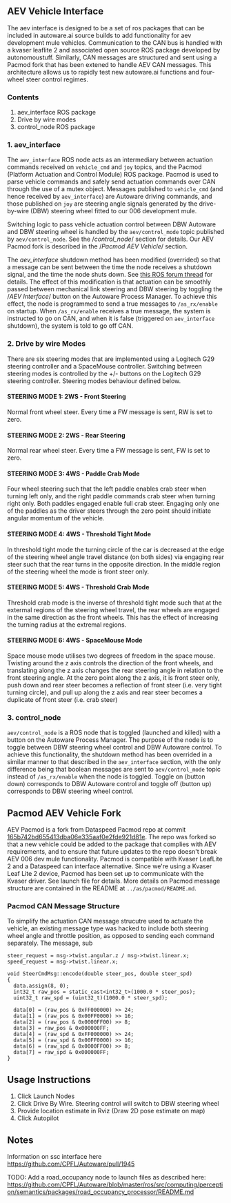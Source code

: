 
## AEV Vehicle Interface

The aev interface is designed to be a set of ros packages that can be included in autoware.ai source builds to add functionality for aev development mule vehicles. Communication to the CAN bus is handled with a kvaser leaflite 2 and associated open source ROS package developed by autonomoustuff. Similarly, CAN messages are structured and sent using a Pacmod fork that has been extened to handle AEV CAN messages. This architecture allows us to rapidly test new autoware.ai functions and four-wheel steer control regimes.

### Contents

1.  aev_interface ROS package
2.  Drive by wire modes
3.  control_node ROS package

### 1. aev_interface
The `aev_interface` ROS node acts as an intermediary between actuation commands received on `vehicle_cmd` and `joy` topics, and the Pacmod (Platform Actuation and Control Module) ROS package. Pacmod is used to parse vehicle commands and safely send actuation commands over CAN through the use of a mutex object. Messages published to `vehicle_cmd` (and hence received by `aev_interface`) are Autoware driving commands, and those published on `joy` are steering angle signals generated by the drive-by-wire (DBW) steering wheel fitted to our 006 development mule. 

Switching logic to pass vehicle actuation control between DBW Autoware and DBW steering wheel is handled by the `aev/control_mode` topic published by `aev/control_node`. See the /*control_node*/ section for details. Our AEV Pacmod fork is described in the /*Pacmod AEV Vehicle*/ section.

The *aev_interface* shutdown method has been modified (overrided) so that a message can be sent between the time the node receives a shutdown signal, and the time the node shuts down. See [this ROS forum thread](https://answers.ros.org/question/27655/what-is-the-correct-way-to-do-stuff-before-a-node-is-shutdown/) for details. The effect of this modification is that actuation can be smoothly passed between mechanical link steering and DBW steering by toggling the /*AEV Interface*/ button on the Autoware Process Manager. To achieve this effect, the node is programmed to send a true messages to `/as_rx/enable` on startup. When `/as_rx/enable` receives a true message, the system is instructed to go on CAN, and when it is false (triggered on `aev_interface` shutdown), the system is told to go off CAN.

### 2. Drive by wire Modes
There are six steering modes that are implemented using a Logitech G29 steering controller and a SpaceMouse controller. Switching between steering modes is controlled by the +/- buttons on the Logitech G29 steering controller. Steering modes behaviour defined below.

#### STEERING MODE 1:     2WS - Front Steering
Normal front wheel steer. Every time a FW message is sent, RW is set to zero.

#### STEERING MODE 2:     2WS - Rear Steering
Normal rear wheel steer. Every time a FW message is sent, FW is set to zero.

#### STEERING MODE 3:     4WS - Paddle Crab Mode
Four wheel steering such that the left paddle enables crab steer when turning left only, and the right paddle commands crab steer when turning right only. Both paddles engaged enable full crab steer. Engaging only one of the paddles as the driver steers through the zero point should initiate angular momentum of the vehicle.

#### STEERING MODE 4:     4WS - Threshold Tight Mode
In threshold tight mode the turning circle of the car is decreased at the edge of the steering wheel angle travel distance (on both sides) via engaging rear steer such that the rear turns in the opposite direction. In the middle region of the steering wheel the mode is front steer only.

#### STEERING MODE 5:     4WS - Threshold Crab Mode
Threshold crab mode is the inverse of threshold tight mode such that at the extermal regions of the steering wheel travel, the rear wheels are engaged in the same direction as the front wheels. This has the effect of increasing the turning radius at the extremal regions.

#### STEERING MODE 6:     4WS - SpaceMouse Mode
Space mouse mode utilises two degrees of freedom in the space mouse. Twisting around the z axis controls the direction of the front wheels, and translating along the z axis changes the rear steering angle in relation to the front steering angle. At the zero point along the z axis, it is front steer only, push down and rear steer becomes a reflection of front steer (i.e. very tight turning circle), and pull up along the z axis and rear steer becomes a duplicate of front steer (i.e. crab steer)

### 3. control_node
`aev/control_node` is a ROS node that is toggled (launched and killed) with a button on the Autoware Process Manager. The purpose of the node is to toggle between DBW steering wheel control and DBW Autoware control. To achieve this functionality, the shutdown method has been overrided in a similar manner to that described in the `aev_interface` section, with the only difference being that boolean messages are sent to `aev/control_mode` topic instead of `/as_rx/enable` when the node is toggled. Toggle on (button down) corresponds to DBW Autoware control and toggle off (button up) corresponds to DBW steering wheel control. 

## Pacmod AEV Vehicle Fork
AEV Pacmod is a fork from Dataspeed Pacmod repo at commit [165b742bd655413dba06e335aaf0e2fde921d81e](https://github.com/astuff/pacmod/commit/165b742bd655413dba06e335aaf0e2fde921d81e). The repo was forked so that a new vehicle could be added to the package that complies with AEV requirements, and to ensure that future updates to the repo doesn't break AEV 006 dev mule functionality. Pacmod is compatible with Kvaser LeafLite 2 and a Dataspeed can interface alternative. Since we're using a Kvaser Leaf Lite 2 device, Pacmod has been set up to communicate with the Kvaser driver. See launch file for details. More details on Pacmod message structure are contained in the README at `../as/pacmod/README.md`.

### Pacmod CAN Message Structure
To simplify the actuation CAN message strucutre used to actuate the vehicle, an existing message type was hacked to include both steering wheel angle and throttle position, as opposed to sending each command separately. The message, sub

```
steer_request = msg->twist.angular.z / msg->twist.linear.x;
speed_request = msg->twist.linear.x;
```

```
void SteerCmdMsg::encode(double steer_pos, double steer_spd)
{
  data.assign(8, 0); 
  int32_t raw_pos = static_cast<int32_t>(1000.0 * steer_pos);
  uint32_t raw_spd = (uint32_t)(1000.0 * steer_spd);

  data[0] = (raw_pos & 0xFF000000) >> 24; 
  data[1] = (raw_pos & 0x00FF0000) >> 16; 
  data[2] = (raw_pos & 0x0000FF00) >> 8;
  data[3] = raw_pos & 0x000000FF;
  data[4] = (raw_spd & 0xFF000000) >> 24; 
  data[5] = (raw_spd & 0x00FF0000) >> 16; 
  data[6] = (raw_spd & 0x0000FF00) >> 8;
  data[7] = raw_spd & 0x000000FF;
}
```

## Usage Instructions

1. Click Launch Nodes
2. Click Drive By Wire. Steering control will switch to DBW steering wheel
3. Provide location estimate in Rviz (Draw 2D pose estimate on map)
4. Click Autopilot


## Notes

Information on ssc interface here https://github.com/CPFL/Autoware/pull/1945

TODO: Add a road_occupancy node to launch files as described here:
https://github.com/CPFL/Autoware/blob/master/ros/src/computing/perception/semantics/packages/road_occupancy_processor/README.md
